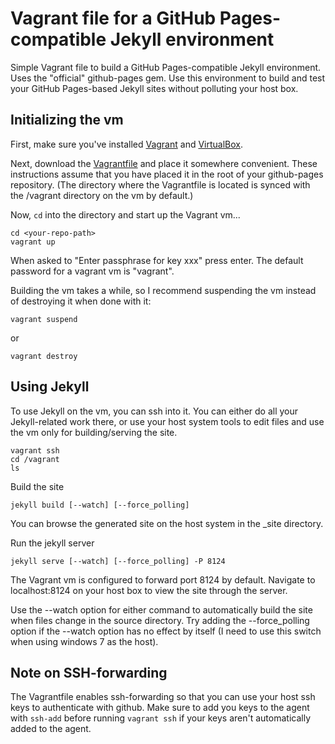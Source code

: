 Vagrant file for a GitHub Pages-compatible Jekyll environment
====================

Simple Vagrant file to build a GitHub Pages-compatible Jekyll environment. Uses the "official" github-pages gem. Use this environment to build and test your GitHub Pages-based Jekyll sites without polluting your host box.

Initializing the vm
-------------------

First, make sure you've installed [Vagrant](http://docs.vagrantup.com/v2/getting-started/index.html) and [VirtualBox](https://www.virtualbox.org/).

Next, download the [Vagrantfile](https://raw.githubusercontent.com/mikkorepolainen/vagrant-github-pages/master/Vagrantfile) and place it somewhere convenient.
These instructions assume that you have placed it in the root of your github-pages repository.
(The directory where the Vagrantfile is located is synced with the /vagrant directory on the vm by default.)  


Now, `cd` into the directory and start up the Vagrant vm...
```
cd <your-repo-path>
vagrant up
```
When asked to "Enter passphrase for key xxx" press enter.
The default password for a vagrant vm is "vagrant".

Building the vm takes a while, so I recommend suspending the vm instead of destroying it when done with it:
```
vagrant suspend
```
or
```
vagrant destroy
```

Using Jekyll
------------

To use Jekyll on the vm, you can ssh into it.
You can either do all your Jekyll-related work there, or use your host system tools to edit files and use the vm only for building/serving the site.
```
vagrant ssh
cd /vagrant
ls
```

Build the site
```
jekyll build [--watch] [--force_polling]
```
You can browse the generated site on the host system in the _site directory.

Run the jekyll server
```
jekyll serve [--watch] [--force_polling] -P 8124
```
The Vagrant vm is configured to forward port 8124 by default.
Navigate to localhost:8124 on your host box to view the site through the server.

Use the --watch option for either command to automatically build the site when files change in the source directory.
Try adding the --force_polling option if the --watch option has no effect by itself (I need to use this switch when using windows 7 as the host).

Note on SSH-forwarding
---------------------
The Vagrantfile enables ssh-forwarding so that you can use your host ssh keys to authenticate with github. Make sure to add you keys to the agent with ```ssh-add``` before running ```vagrant ssh``` if your keys aren't automatically added to the agent.
